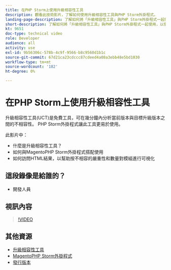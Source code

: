 ```yaml
---
title: 在PHP Storm上使用升級相容性工具
description: 觀看此技術影片，了解如何使用升級相容性工具與PHP Storm外掛程式。
landing-page-description: 了解如何將「升級相容性工具」與PHP Storm外掛程式一起使用，以便輕鬆識別和解決不相容問題。
short-description: 了解如何將「升級相容性工具」與PHP Storm外掛程式一起使用，以便輕鬆識別和解決不相容問題。
kt: 9651
doc-type: technical video
role: Developer
audience: all
activity: use
exl-id: 9b56306c-578b-4c9f-9566-b8c9560d1b1c
source-git-commit: 67d21ca23cdccc87cdeed4a08a3ebb48e5bd1030
workflow-type: tm+mt
source-wordcount: '182'
ht-degree: 0%

---
```


# 在PHP Storm上使用升級相容性工具

升級相容性工具(UCT)是免費工具，可在幾分鐘內分析當前版本與目標升級版本之間的不相容性。 PHP Storm外掛程式讓此工具更易於使用。

此影片中：

- 什麼是升級相容性工具？
- 如何與MagentoPHP Storm外掛程式搭配使用
- 如何訪問HTML結果，以幫助按不相容的嚴重性和數量對模組進行可視化

## 這段錄像是給誰的？

- 開發人員

## 視訊內容

>[!VIDEO](https://video.tv.adobe.com/v/340150?quality=12&learn=on)

## 其他資源

- [升級相容性工具](https://experienceleague.adobe.com/docs/commerce-operations/upgrade-guide/upgrade-compatibility-tool/overview.html)
- [MagentoPHP Storm外掛程式](https://plugins.jetbrains.com/plugin/8024-magento-phpstorm)
- [發行版本](https://experienceleague.adobe.com/docs/commerce-operations/release/versions.html)
